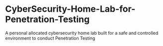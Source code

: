# CyberSecurity-Home-Lab-for-Penetration-Testing
A personal allocated cybersecurity home lab built for a safe and controlled environment to conduct Penetration Testing
